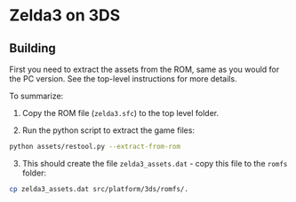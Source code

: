 # Zelda3 on 3DS

## Building

First you need to extract the assets from the ROM, same as you would for the PC
version. See the top-level instructions for more details.

To summarize:

1. Copy the ROM file (`zelda3.sfc`) to the top level folder.

2. Run the python script to extract the game files:

```sh
python assets/restool.py --extract-from-rom
```

3. This should create the file `zelda3_assets.dat` - copy this file to the `romfs` folder:

```sh
cp zelda3_assets.dat src/platform/3ds/romfs/.
```

